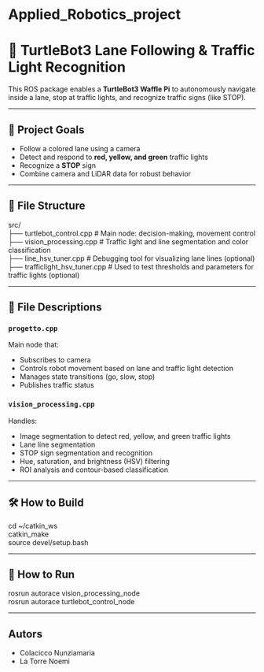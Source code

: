 # Applied_Robotics_project

# 🚧 TurtleBot3 Lane Following & Traffic Light Recognition

This ROS package enables a **TurtleBot3 Waffle Pi** to autonomously navigate inside a lane, stop at traffic lights, and recognize traffic signs (like STOP).

---


## 🎯 Project Goals

- Follow a colored lane using a camera
- Detect and respond to **red, yellow, and green** traffic lights
- Recognize a **STOP** sign
- Combine camera and LiDAR data for robust behavior

---
## 📁 File Structure

src/
<br>
├── turtlebot_control.cpp # Main node: decision-making, movement control <br>
├── vision_processing.cpp # Traffic light and line segmentation and color classification <br>
├── line_hsv_tuner.cpp # Debugging tool for visualizing lane lines (optional) <br>
├── trafficlight_hsv_tuner.cpp # Used to test thresholds and parameters for traffic lights (optional) <br>


---

## 📄 File Descriptions

### `progetto.cpp`
Main node that:
- Subscribes to camera 
- Controls robot movement based on lane and traffic light detection
- Manages state transitions (go, slow, stop)
- Publishes traffic status 

### `vision_processing.cpp`
Handles:
- Image segmentation to detect red, yellow, and green traffic lights
- Lane line segmentation
- STOP sign segmentation and recognition
- Hue, saturation, and brightness (HSV) filtering
- ROI analysis and contour-based classification

---

## 🛠️ How to Build
cd ~/catkin_ws <br>
catkin_make <br>
source devel/setup.bash <br>

---

## 🚀 How to Run
rosrun autorace vision_processing_node <br>
rosrun autorace turtlebot_control_node 

---

## Autors
- Colacicco Nunziamaria
- La Torre Noemi 
